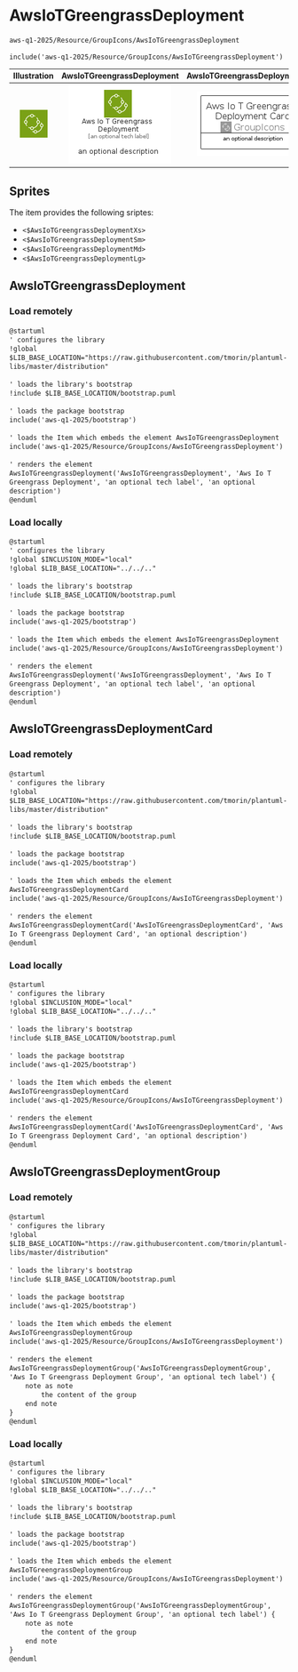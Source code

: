 # AwsIoTGreengrassDeployment


```text
aws-q1-2025/Resource/GroupIcons/AwsIoTGreengrassDeployment
```

```text
include('aws-q1-2025/Resource/GroupIcons/AwsIoTGreengrassDeployment')
```



| Illustration | AwsIoTGreengrassDeployment | AwsIoTGreengrassDeploymentCard | AwsIoTGreengrassDeploymentGroup |
| :---: | :---: | :---: | :---: |
| ![illustration for Illustration](../../../aws-q1-2025/Resource/GroupIcons/AwsIoTGreengrassDeployment.png) | ![illustration for AwsIoTGreengrassDeployment](../../../aws-q1-2025/Resource/GroupIcons/AwsIoTGreengrassDeployment.Local.png) | ![illustration for AwsIoTGreengrassDeploymentCard](../../../aws-q1-2025/Resource/GroupIcons/AwsIoTGreengrassDeploymentCard.Local.png) | ![illustration for AwsIoTGreengrassDeploymentGroup](../../../aws-q1-2025/Resource/GroupIcons/AwsIoTGreengrassDeploymentGroup.Local.png) |



## Sprites
The item provides the following sriptes:

- `<$AwsIoTGreengrassDeploymentXs>`
- `<$AwsIoTGreengrassDeploymentSm>`
- `<$AwsIoTGreengrassDeploymentMd>`
- `<$AwsIoTGreengrassDeploymentLg>`





## AwsIoTGreengrassDeployment

### Load remotely
```plantuml
@startuml
' configures the library
!global $LIB_BASE_LOCATION="https://raw.githubusercontent.com/tmorin/plantuml-libs/master/distribution"

' loads the library's bootstrap
!include $LIB_BASE_LOCATION/bootstrap.puml

' loads the package bootstrap
include('aws-q1-2025/bootstrap')

' loads the Item which embeds the element AwsIoTGreengrassDeployment
include('aws-q1-2025/Resource/GroupIcons/AwsIoTGreengrassDeployment')

' renders the element
AwsIoTGreengrassDeployment('AwsIoTGreengrassDeployment', 'Aws Io T Greengrass Deployment', 'an optional tech label', 'an optional description')
@enduml
```

### Load locally
```plantuml
@startuml
' configures the library
!global $INCLUSION_MODE="local"
!global $LIB_BASE_LOCATION="../../.."

' loads the library's bootstrap
!include $LIB_BASE_LOCATION/bootstrap.puml

' loads the package bootstrap
include('aws-q1-2025/bootstrap')

' loads the Item which embeds the element AwsIoTGreengrassDeployment
include('aws-q1-2025/Resource/GroupIcons/AwsIoTGreengrassDeployment')

' renders the element
AwsIoTGreengrassDeployment('AwsIoTGreengrassDeployment', 'Aws Io T Greengrass Deployment', 'an optional tech label', 'an optional description')
@enduml
```

## AwsIoTGreengrassDeploymentCard

### Load remotely
```plantuml
@startuml
' configures the library
!global $LIB_BASE_LOCATION="https://raw.githubusercontent.com/tmorin/plantuml-libs/master/distribution"

' loads the library's bootstrap
!include $LIB_BASE_LOCATION/bootstrap.puml

' loads the package bootstrap
include('aws-q1-2025/bootstrap')

' loads the Item which embeds the element AwsIoTGreengrassDeploymentCard
include('aws-q1-2025/Resource/GroupIcons/AwsIoTGreengrassDeployment')

' renders the element
AwsIoTGreengrassDeploymentCard('AwsIoTGreengrassDeploymentCard', 'Aws Io T Greengrass Deployment Card', 'an optional description')
@enduml
```

### Load locally
```plantuml
@startuml
' configures the library
!global $INCLUSION_MODE="local"
!global $LIB_BASE_LOCATION="../../.."

' loads the library's bootstrap
!include $LIB_BASE_LOCATION/bootstrap.puml

' loads the package bootstrap
include('aws-q1-2025/bootstrap')

' loads the Item which embeds the element AwsIoTGreengrassDeploymentCard
include('aws-q1-2025/Resource/GroupIcons/AwsIoTGreengrassDeployment')

' renders the element
AwsIoTGreengrassDeploymentCard('AwsIoTGreengrassDeploymentCard', 'Aws Io T Greengrass Deployment Card', 'an optional description')
@enduml
```

## AwsIoTGreengrassDeploymentGroup

### Load remotely
```plantuml
@startuml
' configures the library
!global $LIB_BASE_LOCATION="https://raw.githubusercontent.com/tmorin/plantuml-libs/master/distribution"

' loads the library's bootstrap
!include $LIB_BASE_LOCATION/bootstrap.puml

' loads the package bootstrap
include('aws-q1-2025/bootstrap')

' loads the Item which embeds the element AwsIoTGreengrassDeploymentGroup
include('aws-q1-2025/Resource/GroupIcons/AwsIoTGreengrassDeployment')

' renders the element
AwsIoTGreengrassDeploymentGroup('AwsIoTGreengrassDeploymentGroup', 'Aws Io T Greengrass Deployment Group', 'an optional tech label') {
    note as note
        the content of the group
    end note
}
@enduml
```

### Load locally
```plantuml
@startuml
' configures the library
!global $INCLUSION_MODE="local"
!global $LIB_BASE_LOCATION="../../.."

' loads the library's bootstrap
!include $LIB_BASE_LOCATION/bootstrap.puml

' loads the package bootstrap
include('aws-q1-2025/bootstrap')

' loads the Item which embeds the element AwsIoTGreengrassDeploymentGroup
include('aws-q1-2025/Resource/GroupIcons/AwsIoTGreengrassDeployment')

' renders the element
AwsIoTGreengrassDeploymentGroup('AwsIoTGreengrassDeploymentGroup', 'Aws Io T Greengrass Deployment Group', 'an optional tech label') {
    note as note
        the content of the group
    end note
}
@enduml
```

